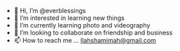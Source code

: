 - 👋 Hi, I’m @everblessings
- 👀 I’m interested in learning new things 
- 🌱 I’m currently learning photo and videography 
- 💞️ I’m looking to collaborate on friendship and business 
- 📫 How to reach me ... llahshamimah@gmail.com

<!---
everblessings/everblessings is a ✨ special ✨ repository because its `README.md` (this file) appears on your GitHub profile.
You can click the Preview link to take a look at your changes.
--->
